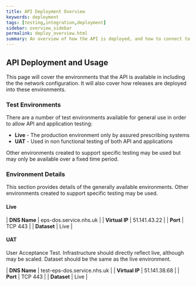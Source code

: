 ```yaml
---
title: API Deployment Overview
keywords: deployment
tags: [testing,integration,deployment]
sidebar: overview_sidebar
permalink: deploy_overview.html
summary: An overview of how the API is deployed, and how to connect to it
---
```


## API Deployment and Usage

This page will cover the environments that the API is available in including the the network configuration. It will also cover how releases are deployed into these environments.

### Test Environments ###
There are a number of test environments available for general use in order to allow API and application testing:

  * **Live** - The production environment only by assured prescribing systems
  * **UAT** - Used in non functional testing of both API and applications

Other environments created to support specific testing may be used but may only be available over a fixed time period.

### Environment Details ###

This section provides details of the generally available environments. Other environments created to support specific testing may be used.

#### Live ####

| **DNS Name**    | eps-dos.service.nhs.uk    |
| **Virtual IP**  | 51.141.43.22              |
| **Port**        | TCP 443                   |
| **Dataset**     | Live                      |


#### UAT ####

User Acceptance Test. Infrastructure should directly reflect live, although may be scaled. Dataset should be the same as the live environment.

| **DNS Name**    | test-eps-dos.service.nhs.uk |
| **Virtual IP**  | 51.141.38.68              |
| **Port**        | TCP 443                   |
| **Dataset**     | Live                      |
